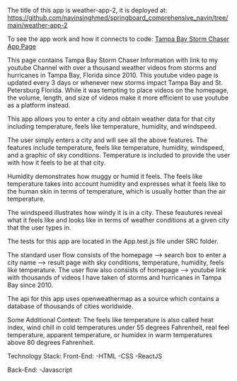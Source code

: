The title of this app is weather-app-2, it is deployed at:
https://github.com/navinsinghmed/springboard_comprehensive_navin/tree/main/weather-app-2

To see the app work and how it connects to code:
[Tampa Bay Storm Chaser App Page
](https://codesandbox.io/s/frosty-tdd-hw6r8s?file=/src/App.js)

This page contains Tampa Bay Storm Chaser Information with link to my youtube Channel with
over a thousand weather videos from storms and hurricanes in Tampa Bay, Florida since 2010. This youtube video page is updated every 3 days or whenever new storms impact Tampa Bay and St. Petersburg Florida. While it was tempting to place videos on the homepage, the volume, length, and size of videos make it more efficient to use youtube as a platform instead. 

This app allows you to enter a city and obtain weather data for that city including temperature,
feels like temperature, humidity, and windspeed.

The user simply enters a city and will see all the above features. The features include temperature, feels like temperature, humidity, windspeed, and a graphic of sky conditions. Temperature is included to provide the user with how it feels to be at that city. 

Humidity demonstrates how muggy or humid it feels. The feels like temperature takes into account humidity and expresses what it feels like to the human skin in terms of temperature, which is usually hotter than the air temperature. 

The windspeed illustrates how windy it is in a city. These feautures reveal what it feels like and looks like in terms of weather conditions at a given city that the user types in. 

The tests for this app are located in the App.test.js file under SRC folder.

The standard user flow consists of the homepage --> search box to enter a city name --> result page with sky conditions, temperature, humidity, feels like temperature. The user flow also consists of homepage --> youtube link with thousands of videos I have taken of storms and hurricanes in Tampa Bay since 2010. 

The api for this app uses openweathermap as a source which contains a database of thousands of cities worldwide. 

Some Additional Context:
The feels like temperature is also called heat index, wind chill in cold temperatures under 55 degrees Fahrenheit, real feel temperature, apparent temperature, or humidex in warm temperatures above 80 degrees Fahrenheit. 

Technology Stack: Front-End:
-HTML
-CSS 
-ReactJS

Back-End:
-Javascript